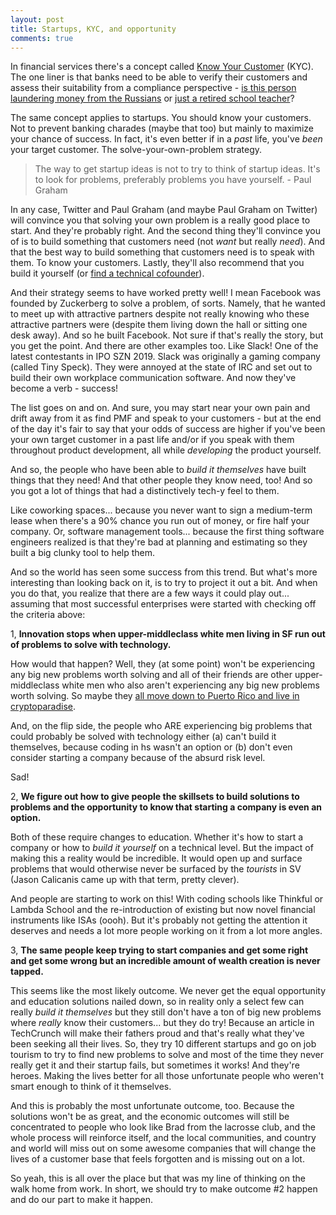 ```yaml
---
layout: post
title: Startups, KYC, and opportunity 
comments: true
---
```


In financial services there's a concept called [Know Your Customer](https://en.wikipedia.org/wiki/Know_your_customer)
(KYC). The one liner is that banks need to be able to verify their
customers and assess their suitability from a compliance perspective - [is this person laundering money
from the Russians](https://www.nbcnews.com/news/world/manafort-linked-accounts-cyprus-raised-red-flag-n739156) or [just
a retired school teacher](https://www.wsj.com/articles/rules-designed-to-catch-terrorists-cost-this-unsuspecting-customer-her-bank-account-1531495802)?

The same concept applies to startups. You should know your customers. Not to prevent banking charades (maybe that too) but
mainly to maximize your chance of success. In fact, it's even better if in a _past_ life, you've _been_ your target customer.
The solve-your-own-problem strategy.

> The way to get startup ideas is not to try to think of startup ideas. It's to look for problems, preferably problems you have yourself. - Paul Graham

In any case, Twitter and Paul Graham (and maybe Paul Graham on Twitter) will convince you that
solving your own problem is a really good place to start. And they're probably right. And the
second thing they'll convince you of is to build something that customers need (not _want_ but really _need_).
And that the best way to build something that customers need is to speak with them. To know your customers.
Lastly, they'll also recommend that you build it yourself (or [find a technical cofounder](https://whartoniteseekscodemonkey-blog.tumblr.com/)).

And their strategy seems to have worked pretty well! I mean Facebook was founded by Zuckerberg to solve a problem, of sorts.
Namely, that he wanted to meet up with attractive partners despite not really knowing who these attractive partners were (despite them living
down the hall or sitting one desk away). And so he built Facebook. Not sure if that's really the story, but you get
the point. And there are other examples too. Like Slack! One of the latest contestants in IPO SZN 2019. Slack was originally
a gaming company (called Tiny Speck). They were annoyed at the state of IRC and set out to build their own workplace communication
software. And now they've become a verb - success!

The list goes on and on. And sure, you may start near your own pain and drift away from it as find PMF and speak to your customers - but at the end of the day
it's fair to say that your odds of success are higher if you've been your own target customer in a past life and/or if
you speak with them throughout product development, all while _developing_ the product yourself.

And so, the people who have been able to _build it themselves_ have built things that they need! And that other people
they know need, too! And so you got a lot of things that had a distinctively tech-y feel to them. 

Like coworking spaces... because you never want to sign a medium-term lease when there's a 90% chance you run out of money, or fire half your company. 
Or, software management tools... because the first thing software engineers realized is that they're bad at planning and estimating so they built a big clunky tool
to help them.

And so the world has seen some success from this trend. But what's more interesting than looking back on it, is to
try to project it out a bit. And when you do that, you realize that there are a few ways it could play out... assuming that
most successful enterprises were started with checking off the criteria above:

1, **Innovation stops when upper-middleclass white men living in SF run out of problems
to solve with technology.**

How would that happen? Well, they (at some point) won't be experiencing any big new problems worth solving and 
all of their friends are other upper-middleclass white men who also aren't experiencing any big new problems 
worth solving. So maybe they [all move down to Puerto Rico and live in cryptoparadise](https://www.nytimes.com/2018/02/02/technology/cryptocurrency-puerto-rico.html). 

And, on the flip side, the people who ARE experiencing big problems that could probably be solved with 
technology either (a) can't build it themselves, because coding in hs wasn't an option or (b) don't
even consider starting a company because of the absurd risk level.

Sad!

2, **We figure out how to give people the skillsets to build solutions to problems and the opportunity to know that
starting a company is even an option.**

Both of these require changes to education. Whether it's how to start a company or how to _build it yourself_ on a technical level.
But the impact of making this a reality would be incredible. It would open up and surface problems that would otherwise 
never be surfaced by the _tourists_ in SV (Jason Calicanis came up with that term, pretty clever).

And people are starting to work on this! With coding schools like Thinkful or Lambda School and the re-introduction of existing but
now novel financial instruments like ISAs (oooh). But it's probably not getting the attention it deserves and needs a lot more
people working on it from a lot more angles.

3, **The same people keep trying to start companies and get some right and get some wrong but an incredible amount
of wealth creation is never tapped.**

This seems like the most likely outcome. We never get the equal opportunity and education solutions nailed down, so in reality
only a select few can really _build it themselves_ but they still don't have a ton of big new problems where _really_ know 
their customers... but they do try! Because an article in TechCrunch will make their fathers proud and that's really 
what they've been seeking all their lives. So, they try 10 different startups and go on job tourism to try to find new
problems to solve and most of the time they never really get it and their startup fails, but sometimes it works! And they're heroes.
Making the lives better for all those unfortunate people who weren't smart enough to think of it themselves.

And this is probably the most unfortunate outcome, too. Because the solutions won't be as great, and the economic outcomes
will still be concentrated to people who look like Brad from the lacrosse club, and the whole process will reinforce itself, 
and the local communities, and country and world will miss out on some awesome companies that will change the lives of a 
customer base that feels forgotten and is missing out on a lot.

So yeah, this is all over the place but that was my line of thinking on the walk home from work. In short, we should try to
make outcome #2 happen and do our part to make it happen.
